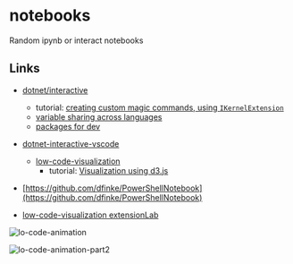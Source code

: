 # notebooks

Random ipynb or interact notebooks

## Links

- [dotnet/interactive](https://github.com/dotnet/interactive)
  - tutorial: [creating custom magic commands, using `IKernelExtension`](https://github.com/dotnet/interactive/blob/main/docs/extending-dotnet-interactive.md)
  - [variable sharing across languages](https://github.com/dotnet/interactive/tree/main/samples/notebooks/polyglot)
  - [packages for dev](https://github.com/dotnet/interactive#packages)
- [dotnet-interactive-vscode](https://marketplace.visualstudio.com/items?itemName=ms-dotnettools.dotnet-interactive-vscode)
  - [low-code-visualization](https://github.com/dotnet/interactive#visualization)
    - tutorial: [Visualization using d3.js](https://github.com/dotnet/interactive/blob/main/samples/notebooks/polyglot/d3js.ipynb) 
- [https://github.com/dfinke/PowerShellNotebook](https://github.com/dfinke/PowerShellNotebook)


- [low-code-visualization extensionLab](https://github.com/dotnet/interactive/tree/main/samples/ExtensionLab)

![lo-code-animation](https://user-images.githubusercontent.com/2546640/130510820-6a5b5f9d-a0cc-4fef-8a3d-ea741a30d7f8.gif)

![lo-code-animation-part2](https://user-images.githubusercontent.com/2546640/130669124-09f11de8-e324-4c2e-bdbc-c49fd85511c2.gif)